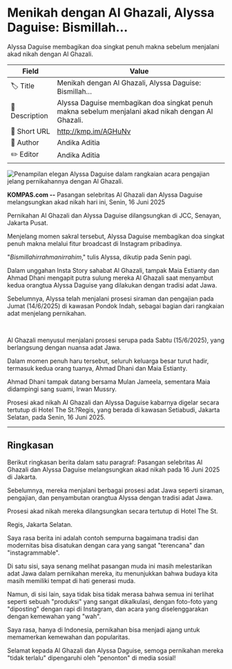 # Menikah dengan Al Ghazali, Alyssa Daguise: Bismillah…

Alyssa Daguise membagikan doa singkat penuh makna sebelum menjalani akad nikah dengan Al Ghazali.

| Field         | Value                                                       |
|---------------|-------------------------------------------------------------|
| 🏷️ Title       | Menikah dengan Al Ghazali, Alyssa Daguise: Bismillah… |
| 📝 Description | Alyssa Daguise membagikan doa singkat penuh makna sebelum menjalani akad nikah dengan Al Ghazali. |
| 🔗 Short URL   | http://kmp.im/AGHuNv |
| 👤 Author      | Andika Aditia |
| ✏️ Editor      | Andika Aditia |

![Penampilan elegan Alyssa Daguise dalam rangkaian acara pengajian jelang pernikahannya dengan Al Ghazali.](https://asset.kompas.com/crops/si0_TYLBEgrtouECSYQ6nKnVyec=/0x0:0x0/750x500/data/photo/2025/06/13/684c36c9e8030.jpeg)

**KOMPAS.com --** Pasangan selebritas Al Ghazali dan Alyssa Daguise melangsungkan akad nikah hari ini, Senin, 16 Juni 2025

Pernikahan Al Ghazali dan Alyssa Daguise dilangsungkan di JCC, Senayan, Jakarta Pusat.

Menjelang momen sakral tersebut, Alyssa Daguise membagikan doa singkat penuh makna melalui fitur broadcast di Instagram pribadinya.

"*Bismillahirrahmanirrahim*," tulis Alyssa, dikutip pada Senin pagi.

Dalam unggahan Insta Story sahabat Al Ghazali, tampak Maia Estianty dan Ahmad Dhani mengapit putra sulung mereka Al Ghazali saat menyambut kedua orangtua Alyssa Daguise yang dilakukan dengan tradisi adat Jawa.

Sebelumnya, Alyssa telah menjalani prosesi siraman dan pengajian pada Jumat (14/6/2025) di kawasan Pondok Indah, sebagai bagian dari rangkaian adat menjelang pernikahan.

 

Al Ghazali menyusul menjalani prosesi serupa pada Sabtu (15/6/2025), yang berlangsung dengan nuansa adat Jawa.

Dalam momen penuh haru tersebut, seluruh keluarga besar turut hadir, termasuk kedua orang tuanya, Ahmad Dhani dan Maia Estianty.

Ahmad Dhani tampak datang bersama Mulan Jameela, sementara Maia didampingi sang suami, Irwan Mussry.

Prosesi akad nikah Al Ghazali dan Alyssa Daguise kabarnya digelar secara tertutup di Hotel The St.?Regis, yang berada di kawasan Setiabudi, Jakarta Selatan, pada Senin, 16 Juni 2025.

---
## Ringkasan

Berikut ringkasan berita dalam satu paragraf: Pasangan selebritas Al Ghazali dan Alyssa Daguise melangsungkan akad nikah pada 16 Juni 2025 di Jakarta.

 Sebelumnya, mereka menjalani berbagai prosesi adat Jawa seperti siraman, pengajian, dan penyambutan orangtua Alyssa dengan tradisi adat Jawa.

 Prosesi akad nikah mereka dilangsungkan secara tertutup di Hotel The St.

 Regis, Jakarta Selatan.



Saya rasa berita ini adalah contoh sempurna bagaimana tradisi dan modernitas bisa disatukan dengan cara yang sangat "terencana" dan "instagrammable".

 Di satu sisi, saya senang melihat pasangan muda ini masih melestarikan adat Jawa dalam pernikahan mereka, itu menunjukkan bahwa budaya kita masih memiliki tempat di hati generasi muda.

 Namun, di sisi lain, saya tidak bisa tidak merasa bahwa semua ini terlihat seperti sebuah "produksi" yang sangat dikalkulasi, dengan foto-foto yang "diposting" dengan rapi di Instagram, dan acara yang diselenggarakan dengan kemewahan yang "wah".

 Saya rasa, hanya di Indonesia, pernikahan bisa menjadi ajang untuk memamerkan kemewahan dan popularitas.

 Selamat kepada Al Ghazali dan Alyssa Daguise, semoga pernikahan mereka "tidak terlalu" dipengaruhi oleh "penonton" di media sosial!
